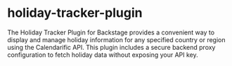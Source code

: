 # holiday-tracker-plugin
The Holiday Tracker Plugin for Backstage provides a convenient way to display and manage holiday information for any specified country or region using the Calendarific API. This plugin includes a secure backend proxy configuration to fetch holiday data without exposing your API key.
